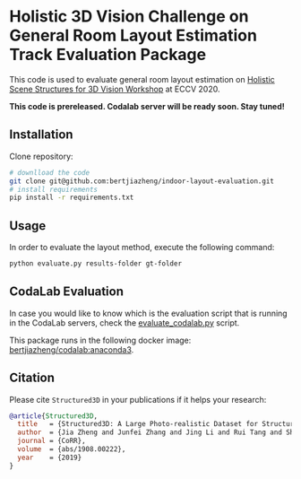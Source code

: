 # Holistic 3D Vision Challenge on General Room Layout Estimation Track Evaluation Package

This code is used to evaluate general room layout estimation on [Holistic Scene Structures for 3D Vision Workshop](https://holistic-3d.github.io/eccv20) at ECCV 2020.

**This code is prereleased. Codalab server will be ready soon. Stay tuned!**

## Installation

Clone repository:
```bash
# downlload the code
git clone git@github.com:bertjiazheng/indoor-layout-evaluation.git
# install requirements
pip install -r requirements.txt
```

## Usage

In order to evaluate the layout method, execute the following command:
```bash
python evaluate.py results-folder gt-folder
```

## CodaLab Evaluation

In case you would like to know which is the evaluation script that is running in the CodaLab servers, check the [evaluate_codalab.py](evaluate_codalab.py) script.

This package runs in the following docker image: [bertjiazheng/codalab:anaconda3](https://cloud.docker.com/u/bertjiazheng/repository/docker/bertjiazheng/codalab).

## Citation

Please cite `Structured3D` in your publications if it helps your research:
```bibtex
@article{Structured3D,
  title   = {Structured3D: A Large Photo-realistic Dataset for Structured 3D Modeling},
  author  = {Jia Zheng and Junfei Zhang and Jing Li and Rui Tang and Shenghua Gao and Zihan Zhou},
  journal = {CoRR},
  volume  = {abs/1908.00222},
  year    = {2019}
}
```
